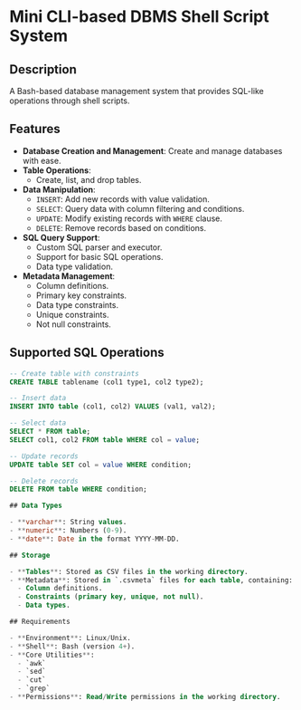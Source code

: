 # Mini CLI-based DBMS Shell Script System

## Description
A Bash-based database management system that provides SQL-like operations through shell scripts.
## Features
- **Database Creation and Management**: Create and manage databases with ease.
- **Table Operations**:
  - Create, list, and drop tables.
- **Data Manipulation**:
  - `INSERT`: Add new records with value validation.
  - `SELECT`: Query data with column filtering and conditions.
  - `UPDATE`: Modify existing records with `WHERE` clause.
  - `DELETE`: Remove records based on conditions.
- **SQL Query Support**:
  - Custom SQL parser and executor.
  - Support for basic SQL operations.
  - Data type validation.
- **Metadata Management**:
  - Column definitions.
  - Primary key constraints.
  - Data type constraints.
  - Unique constraints.
  - Not null constraints.

## Supported SQL Operations
```sql
-- Create table with constraints
CREATE TABLE tablename (col1 type1, col2 type2);

-- Insert data
INSERT INTO table (col1, col2) VALUES (val1, val2);

-- Select data
SELECT * FROM table;
SELECT col1, col2 FROM table WHERE col = value;

-- Update records
UPDATE table SET col = value WHERE condition;

-- Delete records
DELETE FROM table WHERE condition;

## Data Types

- **varchar**: String values.
- **numeric**: Numbers (0-9).
- **date**: Date in the format YYYY-MM-DD.

## Storage

- **Tables**: Stored as CSV files in the working directory.
- **Metadata**: Stored in `.csvmeta` files for each table, containing:
  - Column definitions.
  - Constraints (primary key, unique, not null).
  - Data types.

## Requirements

- **Environment**: Linux/Unix.
- **Shell**: Bash (version 4+).
- **Core Utilities**:
  - `awk`
  - `sed`
  - `cut`
  - `grep`
- **Permissions**: Read/Write permissions in the working directory.

